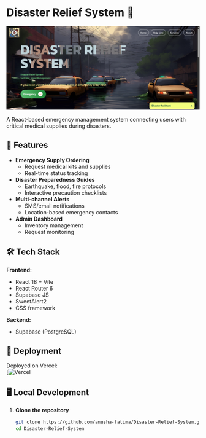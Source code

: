 # Disaster Relief System 🚨

![Project Banner](src/assets/Images/banner.png.png) <!-- Add your banner image if available -->

A React-based emergency management system connecting users with critical medical supplies during disasters.

## 🌟 Features

- **Emergency Supply Ordering**
  - Request medical kits and supplies
  - Real-time status tracking
- **Disaster Preparedness Guides**
  - Earthquake, flood, fire protocols
  - Interactive precaution checklists
- **Multi-channel Alerts**
  - SMS/email notifications
  - Location-based emergency contacts
- **Admin Dashboard**
  - Inventory management
  - Request monitoring

## 🛠️ Tech Stack

**Frontend:**
- React 18 + Vite
- React Router 6
- Supabase JS
- SweetAlert2
- CSS framework

**Backend:**
- Supabase (PostgreSQL)

## 🚀 Deployment

Deployed on Vercel:  
[![Vercel](https://disaster-relief-system.vercel.app/)

## 🖥️ Local Development

1. **Clone the repository**
   ```bash
   git clone https://github.com/anusha-fatima/Disaster-Relief-System.git
   cd Disaster-Relief-System
